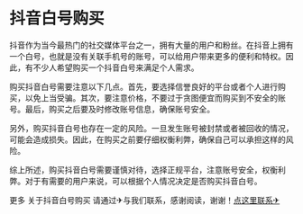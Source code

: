 # 抖音白号购买

抖音作为当今最热门的社交媒体平台之一，拥有大量的用户和粉丝。在抖音上拥有一个白号，也就是没有关联手机号的账号，可以给用户带来更多的便利和特权。因此，有不少人希望购买一个抖音白号来满足个人需求。

购买抖音白号需要注意以下几点。首先，要选择信誉良好的平台或者个人进行购买，以免上当受骗。其次，要注意价格，不要过于贪图便宜而购买到不安全的账号。最后，购买之后要及时修改账号信息，确保账号安全。

另外，购买抖音白号也存在一定的风险。一旦发生账号被封禁或者被回收的情况，可能会造成损失。因此，在购买之前要仔细权衡利弊，确保自己可以承担这样的风险。

综上所述，购买抖音白号需要谨慎对待，选择正规平台，注意账号安全，权衡利弊。对于有需要的用户来说，可以根据个人情况决定是否购买抖音白号。

更多 关于抖音白号购买 请通过✈与我们联系，感谢阅读，谢谢！[点这里联系✈](https://t.me/gngwzh)